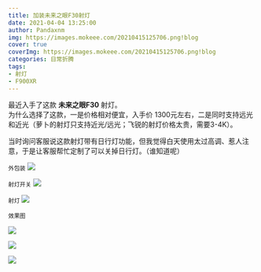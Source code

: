```yaml
---
title: 加装未来之眼F30射灯
date: 2021-04-04 13:25:00
author: Pandaxnm
img: https://images.mokeee.com/20210415125706.png!blog
cover: true
coverImg: https://images.mokeee.com/20210415125706.png!blog
categories: 日常折腾
tags:
- 射灯
- F900XR
---
```


最近入手了这款 **未来之眼F30** 射灯。  
为什么选择了这款，一是价格相对便宜，入手价 1300元左右，二是同时支持远光和近光（萝卜的射灯只支持近光/远光；飞锐的射灯价格太贵，需要3-4K）。

<!-- more -->

当时询问客服说这款射灯带有日行灯功能，但我觉得白天使用太过高调、惹人注意，于是让客服帮忙定制了可以关掉日行灯。（谁知道呢）

<small>外包装</small>
![](https://images.mokeee.com/20210415130843.jpeg!blog)

<small>射灯开关</small>
![](https://images.mokeee.com/20210415130842.jpeg!blog)

<small>射灯</small>
![](https://images.mokeee.com/20210415130841.jpeg!blog)

<small>效果图</small>

![](https://images.mokeee.com/20210415125706.png!blog?imageMogr2/auto-orient)

![](https://images.mokeee.com/20210415125707.png!blog?imageMogr2/auto-orient)

![](https://images.mokeee.com/20210415125708.png!blog?imageMogr2/auto-orient)
